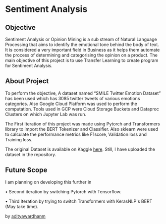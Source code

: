 # Sentiment Analysis

## Objective

Sentiment Analysis or Opinion Mining is a sub stream of Natural Language Processing that aims to identify the emotional tone behind the body of text. It is considered a very important field in Business as it helps them automate the process of determining and categorising the opinion on a product. 
The main objective of this project is to use Transfer Learning to create program for Sentiment Analysis.  

## About Project

To perform the objective, A dataset named “SMILE Twitter Emotion Dataset” has been used which has 3085 twitter tweets of various emotions categories. Also Google Cloud Platform was used to perform the computation. Tools used in GCP were Cloud Storage Buckets and Dataproc Clusters on which Jupyter Lab was run.

The First Iteration of this project was made using Pytorch and Transformers library to import the BERT Tokenizer and Classifier. Also sklearn were used to calculate the performance metrics like F1score, Validation loss and Training loss.

The original Dataset is available on Kaggle [here](https://www.kaggle.com/datasets/ashkhagan/smile-twitter-emotion-dataset). Still, I have uploaded the dataset in the repository.

## Future Scope

I am planning on developing this further in 

• Second iteration by switching Pytorch with Tensorflow.

• Third Iteration by trying to switch Transformers with KerasNLP's BERT (May take time).

by [adityawardhanm](https://github.com/adityawardhanm)
